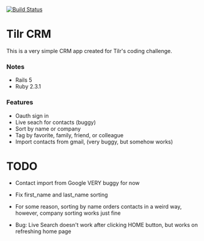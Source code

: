 [![Build Status](https://travis-ci.org/jasperong/tilr-crm.svg?branch=master)](https://travis-ci.org/jasperong/tilr-crm)

# Tilr CRM

This is a very simple CRM app created for Tilr's coding challenge.

### Notes

- Rails 5
- Ruby 2.3.1

### Features

- Oauth sign in
- Live seach for contacts (buggy)
- Sort by name or company
- Tag by favorite, family, friend, or colleague
- Import contacts from gmail, (very buggy, but somehow works)


# TODO

- Contact import from Google VERY buggy for now

- Fix first_name and last_name sorting

- For some reason, sorting by name orders contacts in a weird way, however, company sorting works just fine

- Bug: Live Search doesn't work after clicking HOME button, but works on refreshing home page

